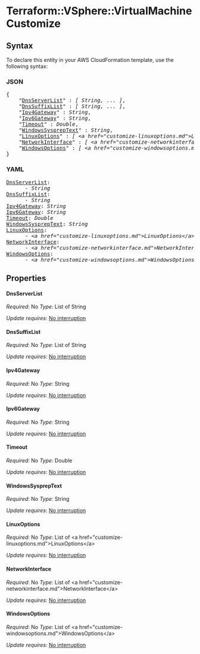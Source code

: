 # Terraform::VSphere::VirtualMachine Customize

## Syntax

To declare this entity in your AWS CloudFormation template, use the following syntax:

### JSON

<pre>
{
    "<a href="#dnsserverlist" title="DnsServerList">DnsServerList</a>" : <i>[ String, ... ]</i>,
    "<a href="#dnssuffixlist" title="DnsSuffixList">DnsSuffixList</a>" : <i>[ String, ... ]</i>,
    "<a href="#ipv4gateway" title="Ipv4Gateway">Ipv4Gateway</a>" : <i>String</i>,
    "<a href="#ipv6gateway" title="Ipv6Gateway">Ipv6Gateway</a>" : <i>String</i>,
    "<a href="#timeout" title="Timeout">Timeout</a>" : <i>Double</i>,
    "<a href="#windowssyspreptext" title="WindowsSysprepText">WindowsSysprepText</a>" : <i>String</i>,
    "<a href="#linuxoptions" title="LinuxOptions">LinuxOptions</a>" : <i>[ &lt;a href=&#34;customize-linuxoptions.md&#34;&gt;LinuxOptions&lt;/a&gt;, ... ]</i>,
    "<a href="#networkinterface" title="NetworkInterface">NetworkInterface</a>" : <i>[ &lt;a href=&#34;customize-networkinterface.md&#34;&gt;NetworkInterface&lt;/a&gt;, ... ]</i>,
    "<a href="#windowsoptions" title="WindowsOptions">WindowsOptions</a>" : <i>[ &lt;a href=&#34;customize-windowsoptions.md&#34;&gt;WindowsOptions&lt;/a&gt;, ... ]</i>
}
</pre>

### YAML

<pre>
<a href="#dnsserverlist" title="DnsServerList">DnsServerList</a>: <i>
      - String</i>
<a href="#dnssuffixlist" title="DnsSuffixList">DnsSuffixList</a>: <i>
      - String</i>
<a href="#ipv4gateway" title="Ipv4Gateway">Ipv4Gateway</a>: <i>String</i>
<a href="#ipv6gateway" title="Ipv6Gateway">Ipv6Gateway</a>: <i>String</i>
<a href="#timeout" title="Timeout">Timeout</a>: <i>Double</i>
<a href="#windowssyspreptext" title="WindowsSysprepText">WindowsSysprepText</a>: <i>String</i>
<a href="#linuxoptions" title="LinuxOptions">LinuxOptions</a>: <i>
      - &lt;a href=&#34;customize-linuxoptions.md&#34;&gt;LinuxOptions&lt;/a&gt;</i>
<a href="#networkinterface" title="NetworkInterface">NetworkInterface</a>: <i>
      - &lt;a href=&#34;customize-networkinterface.md&#34;&gt;NetworkInterface&lt;/a&gt;</i>
<a href="#windowsoptions" title="WindowsOptions">WindowsOptions</a>: <i>
      - &lt;a href=&#34;customize-windowsoptions.md&#34;&gt;WindowsOptions&lt;/a&gt;</i>
</pre>

## Properties

#### DnsServerList

_Required_: No
_Type_: List of String

_Update requires_: [No interruption](https://docs.aws.amazon.com/AWSCloudFormation/latest/UserGuide/using-cfn-updating-stacks-update-behaviors.html#update-no-interrupt)

#### DnsSuffixList

_Required_: No
_Type_: List of String

_Update requires_: [No interruption](https://docs.aws.amazon.com/AWSCloudFormation/latest/UserGuide/using-cfn-updating-stacks-update-behaviors.html#update-no-interrupt)

#### Ipv4Gateway

_Required_: No
_Type_: String

_Update requires_: [No interruption](https://docs.aws.amazon.com/AWSCloudFormation/latest/UserGuide/using-cfn-updating-stacks-update-behaviors.html#update-no-interrupt)

#### Ipv6Gateway

_Required_: No
_Type_: String

_Update requires_: [No interruption](https://docs.aws.amazon.com/AWSCloudFormation/latest/UserGuide/using-cfn-updating-stacks-update-behaviors.html#update-no-interrupt)

#### Timeout

_Required_: No
_Type_: Double

_Update requires_: [No interruption](https://docs.aws.amazon.com/AWSCloudFormation/latest/UserGuide/using-cfn-updating-stacks-update-behaviors.html#update-no-interrupt)

#### WindowsSysprepText

_Required_: No
_Type_: String

_Update requires_: [No interruption](https://docs.aws.amazon.com/AWSCloudFormation/latest/UserGuide/using-cfn-updating-stacks-update-behaviors.html#update-no-interrupt)

#### LinuxOptions

_Required_: No
_Type_: List of &lt;a href=&#34;customize-linuxoptions.md&#34;&gt;LinuxOptions&lt;/a&gt;

_Update requires_: [No interruption](https://docs.aws.amazon.com/AWSCloudFormation/latest/UserGuide/using-cfn-updating-stacks-update-behaviors.html#update-no-interrupt)

#### NetworkInterface

_Required_: No
_Type_: List of &lt;a href=&#34;customize-networkinterface.md&#34;&gt;NetworkInterface&lt;/a&gt;

_Update requires_: [No interruption](https://docs.aws.amazon.com/AWSCloudFormation/latest/UserGuide/using-cfn-updating-stacks-update-behaviors.html#update-no-interrupt)

#### WindowsOptions

_Required_: No
_Type_: List of &lt;a href=&#34;customize-windowsoptions.md&#34;&gt;WindowsOptions&lt;/a&gt;

_Update requires_: [No interruption](https://docs.aws.amazon.com/AWSCloudFormation/latest/UserGuide/using-cfn-updating-stacks-update-behaviors.html#update-no-interrupt)

